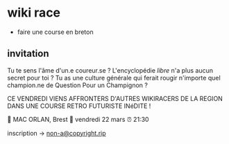 # wiki race

* faire une course en breton

## invitation

Tu te sens l'âme d'un.e coureur.se ? L'encyclopédie *libre* n'a plus aucun secret pour toi ? Tu as une culture générale qui ferait rougir n'importe quel champion.ne de Question Pour un Champignon ?

CE VENDREDI VIENS AFFRONTERS D'AUTRES WIKIRACERS DE LA REGION
DANS UNE COURSE RETRO FUTURISTE INéDITE !

📌 MAC ORLAN, Brest
📆 vendredi 22 mars
⏰ 21:30

inscription → non-a@copyright.rip



